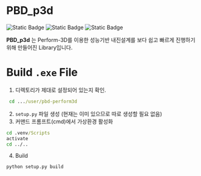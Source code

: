PBD_p3d
=========
![Static Badge](https://img.shields.io/badge/python-3.9.12-%233776AB?style=plastic&logo=Python)
![Static Badge](https://img.shields.io/badge/PyQt-5.15.7-%2341CD52?style=plastic&logo=Qt)
![Static Badge](https://img.shields.io/badge/Sphinx-5.3.0-%23000000?style=plastic&logo=Sphinx)

**PBD_p3d** 는 Perform-3D를 이용한 성능기반 내진설계를 보다 쉽고 빠르게 진행하기 위해 만들어진 Library입니다.


# Build `.exe` File
1. 디렉토리가 제대로 설정되어 있는지 확인.
```cmd
 cd .../user/pbd-perform3d
```
2. `setup.py` 파일 생성 (현재는 이미 있으므로 따로 생성할 필요 없음)
3. 커맨드 프롬프트(cmd)에서 가상환경 활성화
```cmd
cd .venv/Scripts
activate
cd ../..
```
4. Build
```cmd
python setup.py build
```